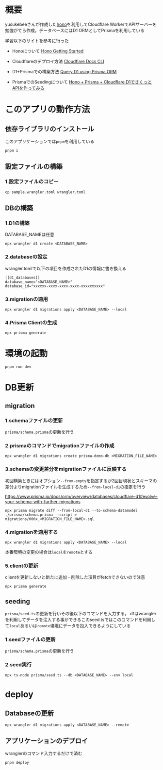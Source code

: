 # 概要
yusukebeeさんが作成した[hono](https://hono.dev/)を利用してCloudflare WorkerでAPIサーバーを勉強がてら作成。データベースにはD1 ORMとしてPrismaを利用している

学習以下のサイトを参考に行った
  
- Honoについて
[Hono Getting Started](https://hono.dev/docs/getting-started/cloudflare-workers)

- Cloudflareのデプロイ方法
[Cloudflare Docs CLI](https://developers.cloudflare.com/workers/get-started/guide/)

- D1+Prismaでの構築方法
[Query D1 using Prisma ORM](https://developers.cloudflare.com/d1/tutorials/d1-and-prisma-orm/)

- PrismaでのSeedingについて
[Hono + Prisma + Cloudflare D1でさくっとAPIを作ってみる](https://tech.fusic.co.jp/posts/hono-prisma-cloudflare-d1/)


# このアプリの動作方法
## 依存ライブラリのインストール
このアプリケーションでは`pnpm`を利用している
```
pnpm i
```

## 設定ファイルの構築
### 1.設定ファイルのコピー
```
cp sample.wrangler.toml wrangler.toml
```

## DBの構築
### 1.D1の構築
DATABASE_NAMEは任意
```
npx wrangler d1 create <DATABASE_NAME>
```

### 2.databaseの設定
wrangler.tomlで以下の項目を作成されたD1の情報に書き換える
```
[[d1_databases]]
database_name="<DATABASE_NAME>"
database_id="xxxxxx-xxxx-xxxx-xxxx-xxxxxxxxxx"
```

### 3.migrationの適用
```
npx wrangler d1 migrations apply <DATABASE_NAME> --local
```

### 4.Prisma Clientの生成
```
npx prisma generate
```

# 環境の起動
```
pnpm run dev
```

# DB更新
## migration
### 1.schemaファイルの更新
`prisma/schema.prisma`の更新を行う

### 2.prismaのコマンドでmigrationファイルの作成
```
npx wrangler d1 migrations create prisma-demo-db <MIGRATION_FILE_NAME>
```

### 3.schemaの変更差分をmigrationファイルに反映する
初回構築ときにはオプション`--from-empty`を指定するが2回目現状とスキーマの差分よりmigrationファイルを生成するため`--from-local-d1`の指定を行う

https://www.prisma.io/docs/orm/overview/databases/cloudflare-d1#evolve-your-schema-with-further-migrations
```
npx prisma migrate diff --from-local-d1 --to-schema-datamodel ./prisma/schema.prisma --script > migrations/000x_<MIGRATION_FILE_NAME>.sql
```

### 4.migrationを適用する
```
npx wrangler d1 migrations apply <DATABASE_NAME> --local
```
本番環境の変更の場合は`local`を`remote`とする

### 5.clientの更新
clientを更新しないと新たに追加・削除した項目がfetchできないので注意
```
npx prisma generate
```

## seeding
`prisma/seed.ts`の更新を行いその後以下のコマンドを入力する。
d1はwranglerを利用してデータを注入する事ができるこのseed.tsではこのコマンドを利用して`local`あるいは`remote`環境にデータを投入できるようにしている

### 1.seedファイルの更新
`prisma/schema.prisma`の更新を行う

### 2.seed実行
```
npx ts-node prisma/seed.ts --db <DATABASE_NAME> --env local
```

# deploy
## Databaseの更新
```
npx wrangler d1 migrations apply <DATABASE_NAME> --remote
```

## アプリケーションのデプロイ
wranglerのコマンド入力するだけで済む
```
pnpm deploy
```